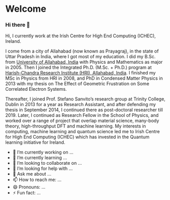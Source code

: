 # Welcome

### Hi there 👋

Hi, I currently work at the Irish Centre for High End Computing (ICHEC), Ireland.

I come from a city of Allahabad (now known as Prayagraj), in the state of Uttar Pradesh in India, where I got most of my education. I did my B.Sc. from [University of Allahabad, India](https://www.allduniv.ac.in/) with Physics and Mathematics as major in 2005. Then I joined the Integrated Ph.D. (M.Sc. + Ph.D.) program at [Harish-Chandra Research Institute (HRI), Allahabad, India](https://www.hri.res.in/). I finished my MSc in Physics from HRI in 2008, and PhD in Condensed Matter Physics in 2013 with my thesis on The Effect of Geometric Frustration on Some Correlated Electron Systems.

Thereafter, I joined Prof. Stefano Sanvito’s research group at Trinity College, Dublin in 2013 for a year as Research Assistant, and after defending my thesis in September 2014, I continued there as post-doctoral researcher till 2019. Later, I continued as Research Fellow in the School of Physics, and worked over a range of project that overlap material science, many-body theory, high-throughput DFT and machine learning. My interests in computing, machine learning and quantum science led me to Irish Centre for High End Computing (ICHEC) which has invested in the Quantum learning initiative for Ireland.



+ 🔭 I’m currently working on ...
+ 🌱 I’m currently learning ...
+ 👯 I’m looking to collaborate on ...
+ 🤔 I’m looking for help with ...
+ 💬 Ask me about ...
+ 📫 How to reach me: ...
+ 😄 Pronouns: ...
+ ⚡ Fun fact: ...
